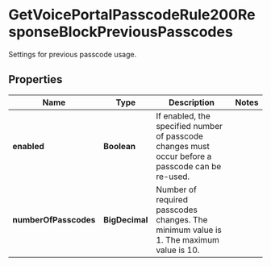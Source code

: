 

# GetVoicePortalPasscodeRule200ResponseBlockPreviousPasscodes

Settings for previous passcode usage.

## Properties

| Name | Type | Description | Notes |
|------------ | ------------- | ------------- | -------------|
|**enabled** | **Boolean** | If enabled, the specified number of passcode changes must occur before a passcode can be re-used. |  |
|**numberOfPasscodes** | **BigDecimal** | Number of required passcodes changes. The minimum value is 1. The maximum value is 10. |  |



